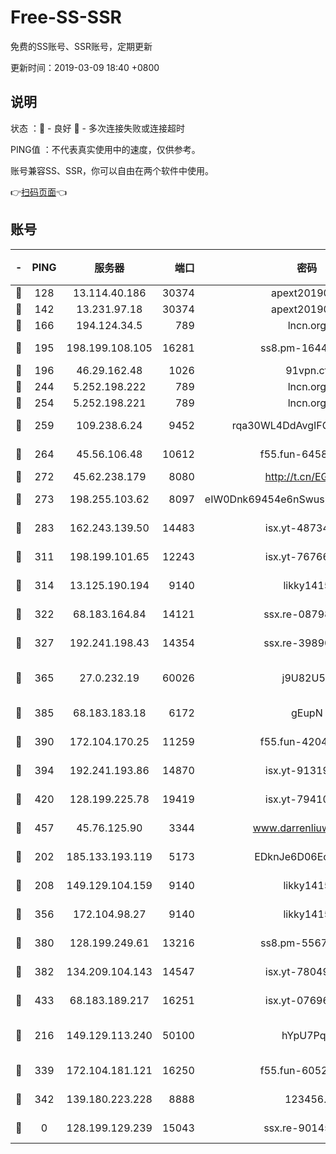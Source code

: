 # Free-SS-SSR

免费的SS账号、SSR账号，定期更新

更新时间：2019-03-09 18:40 +0800

## 说明

状态     ：🙂 - 良好 🙁 - 多次连接失败或连接超时

PING值   ：不代表真实使用中的速度，仅供参考。

账号兼容SS、SSR，你可以自由在两个软件中使用。

👉[扫码页面](https://liesauer.github.io/Free-SS-SSR/)👈

## 账号

|-|PING|服务器|端口|密码|加密方式|区域|
|:----:|:----:|:-----:|-----:|:----:|:----:|:----:|
|🙂|128|13.114.40.186|30374|apext2019006|chacha20|JP|
|🙂|142|13.231.97.18|30374|apext2019006|chacha20|JP|
|🙂|166|194.124.34.5|789|lncn.org|rc4|JP|
|🙂|195|198.199.108.105|16281|ss8.pm-16442096|aes-256-cfb|US|
|🙂|196|46.29.162.48|1026|91vpn.cf|rc4-md5|RU|
|🙂|244|5.252.198.222|789|lncn.org|rc4|JP|
|🙂|254|5.252.198.221|789|lncn.org|rc4|JP|
|🙂|259|109.238.6.24|9452|rqa30WL4DdAvgIFG6Fs3znzTa|aes-256-cfb|FR|
|🙂|264|45.56.106.48|10612|f55.fun-64589896|aes-256-cfb|US|
|🙂|272|45.62.238.179|8080|http://t.cn/EGJIyrl|rc4-md5|CA|
|🙂|273|198.255.103.62|8097|eIW0Dnk69454e6nSwuspv9DmS201tQ0D|aes-256-cfb|US|
|🙂|283|162.243.139.50|14483|isx.yt-48734916|aes-256-cfb|US|
|🙂|311|198.199.101.65|12243|isx.yt-76766830|aes-256-cfb|US|
|🙂|314|13.125.190.194|9140|likky1415|aes-256-cfb|KR|
|🙂|322|68.183.164.84|14121|ssx.re-08798532|aes-256-cfb|US|
|🙂|327|192.241.198.43|14354|ssx.re-39890928|aes-256-cfb|US|
|🙂|365|27.0.232.19|60026|j9U82U53|xchacha20-ietf-poly1305|HK|
|🙂|385|68.183.183.18|6172|gEupN|aes-256-cfb|SG|
|🙂|390|172.104.170.25|11259|f55.fun-42045141|aes-256-cfb|SG|
|🙂|394|192.241.193.86|14870|isx.yt-91319838|aes-256-cfb|US|
|🙂|420|128.199.225.78|19419|isx.yt-79410902|aes-256-cfb|SG|
|🙂|457|45.76.125.90|3344|www.darrenliuwei.com|aes-256-cfb|AU|
|🙂|202|185.133.193.119|5173|EDknJe6D06EoWDaw|aes-256-cfb|US|
|🙂|208|149.129.104.159|9140|likky1415|aes-256-cfb|HK|
|🙂|356|172.104.98.27|9140|likky1415|aes-256-cfb|JP|
|🙂|380|128.199.249.61|13216|ss8.pm-55672488|aes-256-cfb|SG|
|🙂|382|134.209.104.143|14547|isx.yt-78049863|aes-256-cfb|SG|
|🙂|433|68.183.189.217|16251|isx.yt-07696164|aes-256-cfb|SG|
|🙁|216|149.129.113.240|50100|hYpU7PqP|chacha20-ietf-poly1305|CN|
|🙁|339|172.104.181.121|16250|f55.fun-60522964|aes-256-cfb|SG|
|🙁|342|139.180.223.228|8888|123456..|aes-256-cfb|JP|
|🙁|0|128.199.129.239|15043|ssx.re-90145135|aes-256-cfb|SG|
